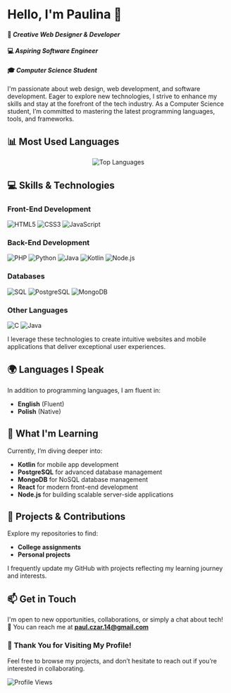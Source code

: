 # Hello, I'm Paulina 👋

#### 🎨 *Creative Web Designer & Developer*  
#### 💻 *Aspiring Software Engineer*  
#### 🎓 *Computer Science Student*

I'm passionate about web design, web development, and software development. Eager to explore new technologies, I strive to enhance my skills and stay at the forefront of the tech industry. As a Computer Science student, I’m committed to mastering the latest programming languages, tools, and frameworks.


## 📊 **Most Used Languages**

<div align="center">
  <img src="https://github-readme-stats.vercel.app/api/top-langs/?username=PaulinaCzarnota&layout=compact&theme=radical" alt="Top Languages" />
</div>


## 💻 **Skills & Technologies**

### Front-End Development  
![HTML5](https://img.shields.io/badge/HTML5-E34F26?style=flat&logo=html5&logoColor=white)
![CSS3](https://img.shields.io/badge/CSS3-1572B6?style=flat&logo=css3&logoColor=white)
![JavaScript](https://img.shields.io/badge/JavaScript-F7DF1E?style=flat&logo=javascript&logoColor=black)

### Back-End Development  
![PHP](https://img.shields.io/badge/PHP-777BB4?style=flat&logo=php&logoColor=white)
![Python](https://img.shields.io/badge/Python-3776AB?style=flat&logo=python&logoColor=white)
![Java](https://img.shields.io/badge/Java-007396?style=flat&logo=openjdk&logoColor=white)
![Kotlin](https://img.shields.io/badge/Kotlin-0095D5?style=flat&logo=kotlin&logoColor=white)
![Node.js](https://img.shields.io/badge/Node.js-339933?style=flat&logo=nodedotjs&logoColor=white)

### Databases  
![SQL](https://img.shields.io/badge/SQL-003B57?style=flat&logo=postgresql&logoColor=white)
![PostgreSQL](https://img.shields.io/badge/PostgreSQL-4169E1?style=flat&logo=postgresql&logoColor=white)
![MongoDB](https://img.shields.io/badge/MongoDB-47A248?style=flat&logo=mongodb&logoColor=white)

### Other Languages  
![C](https://img.shields.io/badge/C-A8B9CC?style=flat&logo=c&logoColor=black)
![Java](https://img.shields.io/badge/Java-ED8B00?style=flat&logo=oracle&logoColor=black)

I leverage these technologies to create intuitive websites and mobile applications that deliver exceptional user experiences.


## 🌍 **Languages I Speak**

In addition to programming languages, I am fluent in:

- **English** (Fluent)  
- **Polish** (Native)


## 🌱 **What I'm Learning**

Currently, I’m diving deeper into:

- **Kotlin** for mobile app development  
- **PostgreSQL** for advanced database management  
- **MongoDB** for NoSQL database management  
- **React** for modern front-end development  
- **Node.js** for building scalable server-side applications


## 📂 **Projects & Contributions**

Explore my repositories to find:

- **College assignments**  
- **Personal projects**

I frequently update my GitHub with projects reflecting my learning journey and interests.


## 📫 **Get in Touch**

I'm open to new opportunities, collaborations, or simply a chat about tech!  
📧 You can reach me at **[paul.czar.14@gmail.com](mailto:paul.czar.14@gmail.com)**


### 🎉 **Thank You for Visiting My Profile!**

Feel free to browse my projects, and don’t hesitate to reach out if you’re interested in collaborating.

![Profile Views](https://komarev.com/ghpvc/?username=PaulinaCzarnota&color=blue&style=flat)